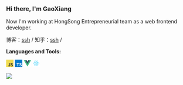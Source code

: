 ### Hi there, I'm GaoXiang 

Now I'm working at HongSong Entrepreneurial team as a web frontend developer.

博客：[ssh](http://gaoxiang.ga) / 知乎：[ssh](https://www.zhihu.com/people/gao-xiang-87-6) /

**Languages and Tools:**  

<code><img height="20" src="https://raw.githubusercontent.com/github/explore/80688e429a7d4ef2fca1e82350fe8e3517d3494d/topics/javascript/javascript.png"></code>
<code><img height="20" src="https://raw.githubusercontent.com/github/explore/80688e429a7d4ef2fca1e82350fe8e3517d3494d/topics/typescript/typescript.png"></code>
<code><img height="20" src="https://raw.githubusercontent.com/github/explore/80688e429a7d4ef2fca1e82350fe8e3517d3494d/topics/vue/vue.png"></code>
<code><img height="20" src="https://raw.githubusercontent.com/github/explore/80688e429a7d4ef2fca1e82350fe8e3517d3494d/topics/react/react.png"></code>

![](https://github-readme-stats.vercel.app/api?username=gaoxianglyx&show_icons=true&title_color=E88795&icon_color=FF33FF&text_color=D6BCD5&bg_color=151515)